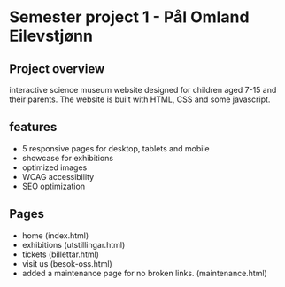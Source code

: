 # Semester project 1 - Pål Omland Eilevstjønn

## Project overview

interactive science museum website designed for children aged 7-15 and their parents. The website is built with HTML, CSS and some javascript.

## features

- 5 responsive pages for desktop, tablets and mobile
- showcase for exhibitions
- optimized images
- WCAG accessibility
- SEO optimization

## Pages

- home (index.html)
- exhibitions (utstillingar.html)
- tickets (billettar.html)
- visit us (besok-oss.html)
- added a maintenance page for no broken links. (maintenance.html)
